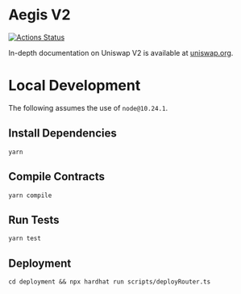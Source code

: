 # Aegis V2

[![Actions Status](https://github.com/Uniswap/uniswap-v2-periphery/workflows/CI/badge.svg)](https://github.com/Uniswap/uniswap-v2-periphery/actions)

In-depth documentation on Uniswap V2 is available at [uniswap.org](https://uniswap.org/docs).

# Local Development

The following assumes the use of `node@10.24.1`.

## Install Dependencies

`yarn`

## Compile Contracts

`yarn compile`

## Run Tests

`yarn test`

## Deployment

`cd deployment && npx hardhat run scripts/deployRouter.ts`
